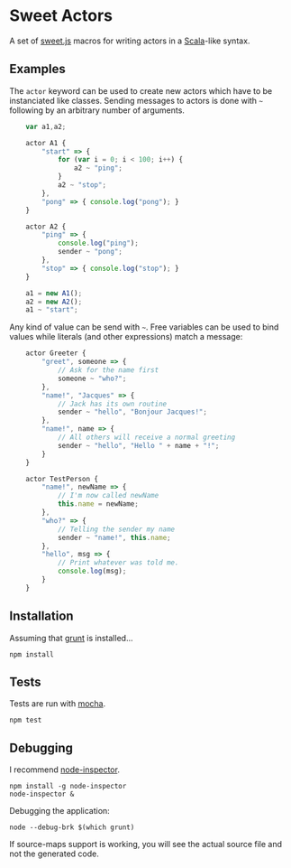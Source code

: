 Sweet Actors
============

A set of [sweet.js](http://sweetjs.org) macros for writing
actors in a [Scala](http://scala-lang.org)-like syntax.

Examples
--------

The `actor` keyword can be used to create new actors which have to be
instanciated like classes. Sending messages to actors is done with `~`
following by an arbitrary number of arguments.

```javascript
    var a1,a2;

    actor A1 {
        "start" => {
            for (var i = 0; i < 100; i++) {
                a2 ~ "ping";
            }
            a2 ~ "stop";
        },
        "pong" => { console.log("pong"); }
    }

    actor A2 {
        "ping" => {
            console.log("ping");
            sender ~ "pong";
        },
        "stop" => { console.log("stop"); }
    }

    a1 = new A1();
    a2 = new A2();
    a1 ~ "start";
```

Any kind of value can be send with `~`. Free variables can be used to bind
values while literals (and other expressions) match a message:

```javascript
    actor Greeter {
        "greet", someone => {
            // Ask for the name first
            someone ~ "who?";
        },
        "name!", "Jacques" => {
            // Jack has its own routine
            sender ~ "hello", "Bonjour Jacques!";
        },
        "name!", name => {
            // All others will receive a normal greeting
            sender ~ "hello", "Hello " + name + "!";
        }
    }

    actor TestPerson {
        "name!", newName => {
            // I'm now called newName
            this.name = newName;
        },
        "who?" => {
            // Telling the sender my name
            sender ~ "name!", this.name;
        },
        "hello", msg => {
            // Print whatever was told me.
            console.log(msg);
        }
    }
```


Installation
------------

Assuming that [grunt](http://gruntjs.com/) is installed...

    npm install

Tests
-----

Tests are run with [mocha](http://visionmedia.github.io/mocha/).

    npm test

Debugging
---------

I recommend [node-inspector](https://github.com/node-inspector/node-inspector).

    npm install -g node-inspector
    node-inspector &

Debugging the application:

    node --debug-brk $(which grunt)

If source-maps support is working, you will see the actual source file and not
the generated code.
